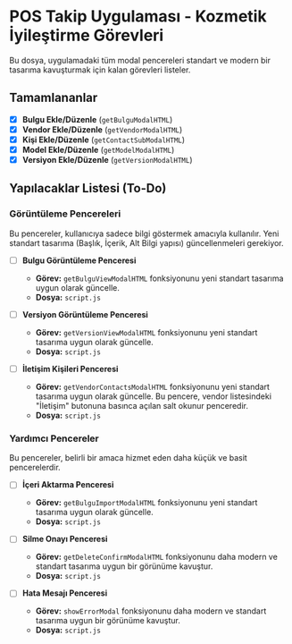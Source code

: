 # POS Takip Uygulaması - Kozmetik İyileştirme Görevleri

Bu dosya, uygulamadaki tüm modal pencereleri standart ve modern bir tasarıma kavuşturmak için kalan görevleri listeler.

## Tamamlananlar

- [x] **Bulgu Ekle/Düzenle** (`getBulguModalHTML`)
- [x] **Vendor Ekle/Düzenle** (`getVendorModalHTML`)
- [x] **Kişi Ekle/Düzenle** (`getContactSubModalHTML`)
- [x] **Model Ekle/Düzenle** (`getModelModalHTML`)
- [x] **Versiyon Ekle/Düzenle** (`getVersionModalHTML`)

## Yapılacaklar Listesi (To-Do)

### Görüntüleme Pencereleri

Bu pencereler, kullanıcıya sadece bilgi göstermek amacıyla kullanılır. Yeni standart tasarıma (Başlık, İçerik, Alt Bilgi yapısı) güncellenmeleri gerekiyor.

- [ ] **Bulgu Görüntüleme Penceresi**
  - **Görev:** `getBulguViewModalHTML` fonksiyonunu yeni standart tasarıma uygun olarak güncelle.
  - **Dosya:** `script.js`

- [ ] **Versiyon Görüntüleme Penceresi**
  - **Görev:** `getVersionViewModalHTML` fonksiyonunu yeni standart tasarıma uygun olarak güncelle.
  - **Dosya:** `script.js`

- [ ] **İletişim Kişileri Penceresi**
  - **Görev:** `getVendorContactsModalHTML` fonksiyonunu yeni standart tasarıma uygun olarak güncelle. Bu pencere, vendor listesindeki "İletişim" butonuna basınca açılan salt okunur penceredir.
  - **Dosya:** `script.js`

### Yardımcı Pencereler

Bu pencereler, belirli bir amaca hizmet eden daha küçük ve basit pencerelerdir.

- [ ] **İçeri Aktarma Penceresi**
  - **Görev:** `getBulguImportModalHTML` fonksiyonunu yeni standart tasarıma uygun olarak güncelle.
  - **Dosya:** `script.js`

- [ ] **Silme Onayı Penceresi**
  - **Görev:** `getDeleteConfirmModalHTML` fonksiyonunu daha modern ve standart tasarıma uygun bir görünüme kavuştur.
  - **Dosya:** `script.js`

- [ ] **Hata Mesajı Penceresi**
  - **Görev:** `showErrorModal` fonksiyonunu daha modern ve standart tasarıma uygun bir görünüme kavuştur.
  - **Dosya:** `script.js`